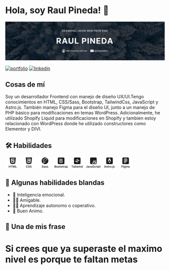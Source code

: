 # Hola, soy Raul Pineda! 👋

<div align="center"><img src="https://github.com/fernando5498/fernando5498/blob/main/img/banner.png"/></div>

                                                                                                 
[![portfolio](https://img.shields.io/badge/my_portfolio-000?style=for-the-badge&logo=ko-fi&logoColor=red)](https://raulpineda.netlify.app/) 
[![linkedin](https://img.shields.io/badge/linkedin-0A66C2?style=for-the-badge&logo=linkedin&logoColor=white)](https://www.linkedin.com/in/raul-pineda) 


## Cosas de mí
Soy un desarrollador Frontend con manejo de diseño UX/UI.Tengo conocimientos en HTML, CSS/Sass, Bootstrap, TailwindCss, JavaScript y Astro.js. También manejo Figma para el diseño UI, junto a un manejo de PHP básico para modificaciones en temas WordPress. Adicionalmente, he utilizado Shopify Liquid para modificaciones en Shopify y tambien estoy relacionado con WordPress donde he utilizado constructores como Elementor y DIVI.

## 🛠 Habilidades
<p>
<img src="https://github.com/fernando5498/fernando5498/blob/main/img/html.png"/>
<img src="https://github.com/fernando5498/fernando5498/blob/main/img/css.png"/>
<img src="https://github.com/fernando5498/fernando5498/blob/main/img/sass.png"/>
<img src="https://github.com/fernando5498/fernando5498/blob/main/img/bootstrap.png"/>
<img src="https://github.com/fernando5498/fernando5498/blob/main/img/Tailwind.png"/>
<img src="https://github.com/fernando5498/fernando5498/blob/main/img/javaScript.png"/>
<img src="https://github.com/fernando5498/fernando5498/blob/main/img/Astro.png"/>
<img src="https://github.com/fernando5498/fernando5498/blob/main/img/Figma.png"/>
</p>

## 🏮 Algunas habilidades blandas

- 🧠 Inteligencia emocional. 
- 🐱‍👓 Amigable.
- 🐱‍👤 Aprendizaje autonomo o coperativo. 
- 🎯 Buen Animo.
  
## 🗻 Una de mis frase
# Si crees que ya superaste el maximo nivel es porque te faltan metas
